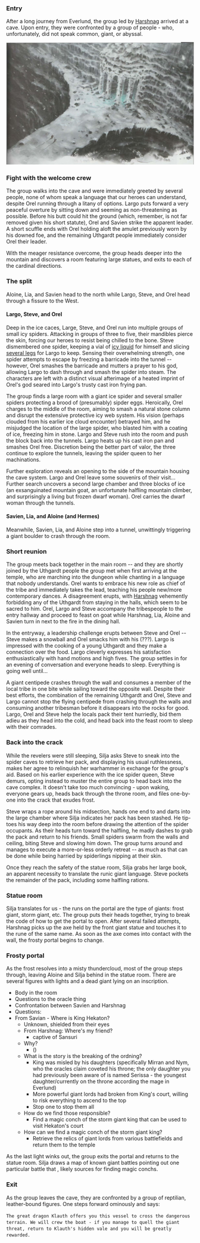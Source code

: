 <!-- TITLE: Ice Cave -->
<!-- SUBTITLE: Spiders, Dragons, and Boulders: Oh My! -->

### Entry
After a long journey from Everlund, the group led by [Harshnag](/people/harshnag) arrived at a cave.  Upon entry, they were confronted by a group of people - who, unfortunately, did not speak common, giant, or abyssal.

![Eye Of The All Father](/uploads/eye-of-the-all-father.jpg "Eye Of The All Father")

### Fight with the welcome crew

The group walks into the cave and were immediately greeted by several people, none of whom speak a language that our heroes can understand, despite Orel running through a litany of options.  Largo puts forward a very peaceful overture by sitting down and seeming as non-threatening as possible.  Before his butt could hit the ground (which, remember, is not far removed given his short statute), Orel and Savien strike the apparent leader.  A short scuffle ends with Orel holding aloft the amulet previously worn by his downed foe, and the remaining Uthgardt people immediately consider Orel their leader.  

With the meager resistance overcome, the group heads deeper into the mountain and discovers a room featuring large statues, and exits to each of the cardinal directions.

### The split
Aloine, Lia, and Savien head to the north while Largo, Steve, and Orel head through a fissure to the West.

#### Largo, Steve, and Orel
Deep in the ice caces, Large, Steve, and Orel run into multiple groups of small icy spiders.  Attacking in groups of three to five, their mandibles pierce the skin, forcing our heroes to resist being chilled to the bone.  Steve dismembered one spider, keeping a vial of [icy liquid](/items/icy-spider-juice) for himself and slicing [several legs](/items/icy-spider-legs) for Largo to keep.  Sensing their overwhelming strength, one spider attempts to escape by freezing a barricade into the tunnel -- however, Orel smashes the barricade and mutters a prayer to his god, allowing Largo to dash through and smash the spider into steam. The characters are left with a distinct visual afterimage of a heated imprint of Orel's god seared into Largo's trusty cast iron frying pan.

The group finds a large room with a giant ice spider and several smaller spiders protecting a brood of (presumably) sipder eggs.  Heroically, Orel charges to the middle of the room, aiming to smash a natural stone column and disrupt the extensive protective icy web system.  His vision (perhaps clouded from his earlier ice cloud encounter) betrayed him, and he misjudged the location of the large spider, who blasted him with a coating of ice, freezing him in stone.  Largo and Steve rush into the room and push the block back into the tunnels.  Largo heats up his cast iron pan and smashes Orel free.  Discretion being the better part of valor, the three continue to explore the tunnels, leaving the spider queen to her machinations.

Further exploration reveals an opening to the side of the mountain housing the cave system.  Largo and Orel leave some souvenirs of their visit...  Further search uncovers a second large chamber and three blocks of ice (an exsanguinated mountain goat, an unfortunate halfling mountain climber, and surprisingly a living but frozen dwarf woman).  Orel carries the dwarf woman through the tunnels.

#### Savien, Lia, and Aloine (and Hermes)
Meanwhile, Savien, Lia, and Aloine step into a tunnel, unwittingly triggering a giant boulder to crash through the room.  

### Short reunion
The group meets back together in the main room -- and they are shortly joined by the Uthgardt people the group met when first arriving at the temple, who are marching into the dungeon while chanting in a language that nobody understands.  Orel wants to embrace his new role as chief of the tribe and immediately takes the lead, teaching his people new/more contemporary dances.  A disagreement erupts, with [Harshnag](/people/harshnag) vehemently forbidding any of the Uthgardt from staying in the halls, which seem to be sacred to him.  Orel, Largo and Steve accompany the tribespeople to the entry hallway and proceed to feast on goat while Harshnag, Lia, Aloine and Savien turn in next to the fire in the dining hall. 

In the entryway, a leadership challenge erupts between Steve and Orel -- Steve makes a snowball and Orel smacks him with his (???).  Largo is impressed with the cooking of a young Uthgardt and they make a connection over the food.  Largo cleverly expresses his satisfaction enthusiastically with hand motions and high fives.  The group settles in for an evening of conversation and everyone heads to sleep.  Everything is going well until...

A giant centipede crashes through the wall and consumes a member of the local tribe in one bite while sailing toward the opposite wall.  Despite their best efforts, the combination of the remaining Uthgardt and Orel, Steve and Largo cannot stop the flying centipede from crashing through the walls and consuming another tribesman before it disappears into the rocks for good.  Largo, Orel and Steve help the locals pack their tent hurriedly, bid them adieu as they head into the cold, and head back into the feast room to sleep with their comrades.

### Back into the crack
While the revelers were still sleeping, Silja asks Steve to sneak into the spider caves to retrieve her pack, and displaying his usual ruthlessness, makes her agree to relinquish her warhammer in exchange for the group's aid.  Based on his earlier experience with the ice spider queen, Steve demurs, opting instead to muster the entire group to head back into the cave complex.  It doesn't take too much convincing - upon waking, everyone gears up, heads back through the throne room, and files one-by-one into the crack that exudes frost.  

Steve wraps a rope around his midsection, hands one end to and darts into the large chamber where Silja indicates her pack has been stashed. He tip-toes his way deep into the room before drawing the attention of the spider occupants.  As their heads turn toward the halfling, he madly dashes to grab the pack and return to his friends.  Small spiders swarm from the walls and ceiling, biting Steve and slowing him down.  The group turns around and manages to execute a more-or-less orderly retreat -- as much as that can be done while being harried by spiderlings nipping at their skin.

Once they reach the safety of the statue room, Silja grabs her large book, an apparent necessity to translate the runic giant language.  Steve pockets the remainder of the pack, including some halfling rations.

### Statue room
Silja translates for us - the runs on the portal are the type of giants: frost giant, storm giant, etc.
The group puts their heads together, trying to break the code of how to get the portal to open. After several failed attempts, Harshnag picks up the axe held by the front giant statue and touches it to the rune of the same name.  As soon as the axe comes into contact with the wall, the frosty portal begins to change.

### Frosty portal
As the frost resolves into a misty thundercloud, most of the group steps through, leaving Aloine and Silja behind in the statue room.  There are several figures with lights and a dead giant lying on an inscription.

- Body in the room
- Questions to the oracle thing
- Confrontation between Savien and Harshnag
- Questions:
- From Savian - Where is King Hekaton?
	- Unknown, shielded from their eyes
	- From Harshnag: Where's my friend?
		- captive of Sansuri
	- Why?
		- ()
	- What is the story is the breaking of the ordning?
		- King was misled by his daughters (specifically Mirran and Nym, who the oracles claim coveted his throne; the only daughter you had previously been aware of is named Serissa - the youngest daughter/currently on the throne according the mage in Everlund)
		- More powerful giant lords had broken from King's court, willing to risk everything to ascend to the top
		- Stop one to stop them all
	- How do we find those responsible?
		- Find a magic conch of the storm giant king that can be used to visit Hekaton's court
	- How can we find a magic conch of the storm giant king?
		- Retrieve the relics of giant lords from various battlefields and return them to the temple
		
As the last light winks out, the group exits the portal and returns to the statue room.  Silja draws a map of known giant battles pointing out one particular battle that , likely sources for finding magic conchs.

### Exit
As the group leaves the cave, they are confronted by a group of reptilian, leather-bound figures.  One steps forward ominously and says: 

`The great dragon Klauth offers you this vessel to cross the dangerous terrain. We will crew the boat - if you manage to quell the giant threat, return to Klauth's hidden vale and you will be greatly rewarded.`